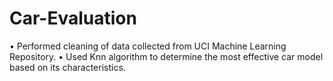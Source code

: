 # Car-Evaluation
• Performed cleaning of data collected from UCI Machine Learning Repository. • Used Knn algorithm to determine the most effective car model based on its characteristics.
